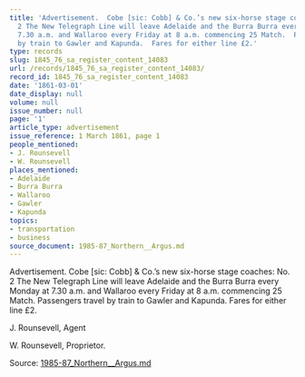 ```yaml
---
title: 'Advertisement.  Cobe [sic: Cobb] & Co.’s new six-horse stage coaches: No.
  2 The New Telegraph Line will leave Adelaide and the Burra Burra every Monday at
  7.30 a.m. and Wallaroo every Friday at 8 a.m. commencing 25 Match.  Passengers travel
  by train to Gawler and Kapunda.  Fares for either line £2.'
type: records
slug: 1845_76_sa_register_content_14083
url: /records/1845_76_sa_register_content_14083/
record_id: 1845_76_sa_register_content_14083
date: '1861-03-01'
date_display: null
volume: null
issue_number: null
page: '1'
article_type: advertisement
issue_reference: 1 March 1861, page 1
people_mentioned:
- J. Rounsevell
- W. Rounsevell
places_mentioned:
- Adelaide
- Burra Burra
- Wallaroo
- Gawler
- Kapunda
topics:
- transportation
- business
source_document: 1985-87_Northern__Argus.md
---
```


Advertisement.  Cobe [sic: Cobb] & Co.’s new six-horse stage coaches: No. 2 The New Telegraph Line will leave Adelaide and the Burra Burra every Monday at 7.30 a.m. and Wallaroo every Friday at 8 a.m. commencing 25 Match.  Passengers travel by train to Gawler and Kapunda.  Fares for either line £2.

J. Rounsevell, Agent

W. Rounsevell, Proprietor.

Source: [1985-87_Northern__Argus.md](/downloads/markdown/1985-87_Northern__Argus.md)
